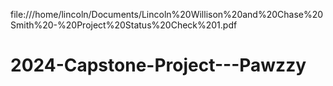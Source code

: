 file:///home/lincoln/Documents/Lincoln%20Willison%20and%20Chase%20Smith%20-%20Project%20Status%20Check%201.pdf
# 2024-Capstone-Project---Pawzzy
